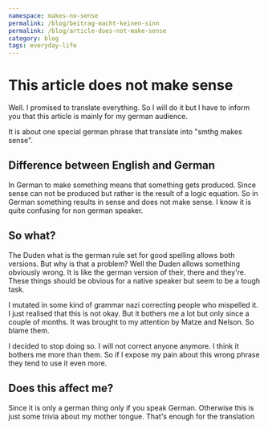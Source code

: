 ```yaml
---
namespace: makes-no-sense
permalink: /blog/beitrag-macht-keinen-sinn
permalink: /blog/article-does-not-make-sense
category: blog
tags: everyday-life
---
```


# This article does not make sense

Well.
I promised to translate everything.
So I will do it but I have to inform you that this article is mainly for my german audience.

It is about one special german phrase that translate into "smthg makes sense".

## Difference between English and German

In German to make something means that something gets produced.
Since sense can not be produced but rather is the result of a logic equation.
So in German something results in sense and does not make sense.
I know it is quite confusing for non german speaker.

## So what?

The Duden what is the german rule set for good spelling allows both versions.
But why is that a problem? Well the Duden allows something obviously wrong.
It is like the german version of their, there and they're.
These things should be obvious for a native speaker but seem to be a tough task.

I mutated in some kind of grammar nazi correcting people who mispelled it.
I just realised that this is not okay.
But it bothers me a lot but only since a couple of months.
It was brought to my attention by Matze and Nelson.
So blame them.

I decided to stop doing so.
I will not correct anyone anymore.
I think it bothers me more than them.
So if I expose my pain about this wrong phrase they tend to use it even more.

## Does this affect me?

Since it is only a german thing only if you speak German.
Otherwise this is just some trivia about my mother tongue.
That's enough for the translation
